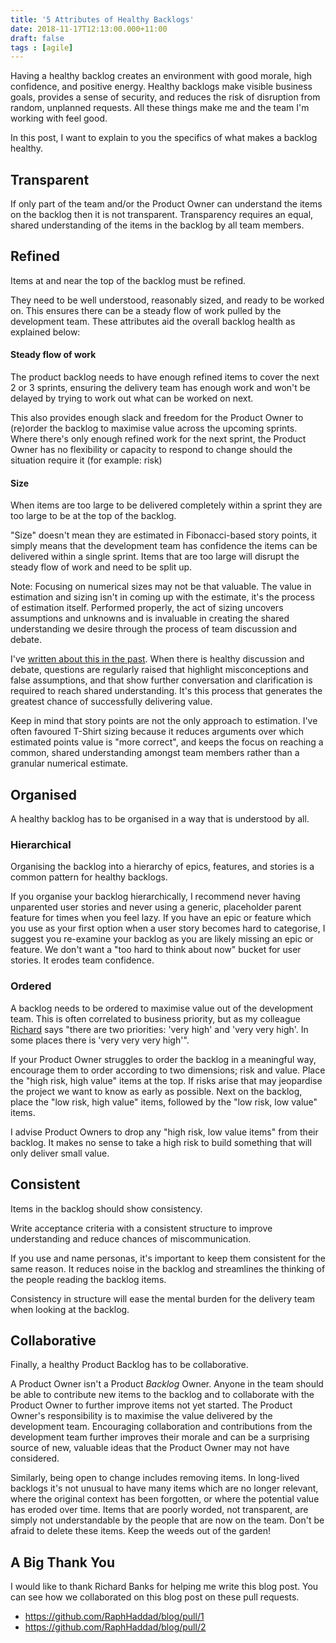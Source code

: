 ```yaml
---
title: '5 Attributes of Healthy Backlogs'
date: 2018-11-17T12:13:00.000+11:00
draft: false
tags : [agile]
---
```

Having a healthy backlog creates an environment with good morale, high confidence, and positive energy. Healthy backlogs make visible business goals, provides a sense of security, and reduces the risk of disruption from random, unplanned requests. All these things make me and the team I'm working with feel good.

In this post, I want to explain to you the specifics of what makes a backlog healthy.

## Transparent
If only part of the team and/or the Product Owner can understand the items on the backlog then it is not transparent. Transparency requires an equal, shared understanding of the items in the backlog by all team members.

## Refined
Items at and near the top of the backlog must be refined.

They need to be well understood, reasonably sized, and ready to be worked on. This ensures there can be a steady flow of work pulled by the development team. These attributes aid the overall backlog health as explained below:

#### Steady flow of work
The product backlog needs to have enough refined items to cover the next 2 or 3 sprints, ensuring the delivery team has enough work and won't be delayed by trying to work out what can be worked on next.

This also provides enough slack and freedom for the Product Owner to (re)order the backlog to maximise value across the upcoming sprints. Where there's only enough refined work for the next sprint, the Product Owner has no flexibility or capacity to respond to change should the situation require it (for example: risk)  

#### Size
When items are too large to be delivered completely within a sprint they are too large to be at the top of the backlog.

"Size" doesn't mean they are estimated in Fibonacci-based story points, it simply means that the development team has confidence the items can be delivered within a single sprint. Items that are too large will disrupt the steady flow of work and need to be split up.

Note: Focusing on numerical sizes may not be that valuable. The value in estimation and sizing isn't in coming up with the estimate, it's the process of estimation itself. Performed properly, the act of sizing uncovers assumptions and unknowns and is invaluable in creating the shared understanding we desire through the process of team discussion and debate.

I've [written about this in the past](/2018/02/3-2-1---reveal-points.-the-true-value-of-poker-sizing/). When there is healthy discussion and debate, questions are regularly raised that highlight misconceptions and false assumptions, and that show further conversation and clarification is required to reach shared understanding. It's this process that generates the greatest chance of successfully delivering value.

Keep in mind that story points are not the only approach to estimation. I've often favoured T-Shirt sizing because it reduces arguments over which estimated points value is "more correct", and keeps the focus on reaching a common, shared understanding amongst team members rather than a granular numerical estimate.

## Organised
A healthy backlog has to be organised in a way that is understood by all.

### Hierarchical
Organising the backlog into a hierarchy of epics, features, and stories is a common pattern for healthy backlogs.

If you organise your backlog hierarchically, I recommend never having unparented user stories and never using a generic, placeholder parent feature for times when you feel lazy. If you have an epic or feature which you use as your first option when a user story becomes hard to categorise, I suggest you re-examine your backlog as you are likely missing an epic or feature. We don't want a "too hard to think about now" bucket for user stories. It erodes team confidence.

### Ordered
A backlog needs to be ordered to maximise value out of the development team. This is often correlated to business priority, but as my colleague [Richard](https://www.richard-banks.org/) says "there are two priorities: 'very high' and 'very very high'. In some places there is 'very very very high'".

If your Product Owner struggles to order the backlog in a meaningful way, encourage them to order according to two dimensions; risk and value. Place the "high risk, high value" items at the top. If risks arise that may jeopardise the project we want to know as early as possible. Next on the backlog, place the "low risk, high value" items, followed by the "low risk, low value" items.

I advise Product Owners to drop any "high risk, low value items" from their backlog. It makes no sense to take a high risk to build something that will only deliver small value. 

## Consistent
Items in the backlog should show consistency.

Write acceptance criteria with a consistent structure to improve understanding and reduce chances of miscommunication.

If you use and name personas, it's important to keep them consistent for the same reason. It reduces noise in the backlog and streamlines the thinking of the people reading the backlog items.

Consistency in structure will ease the mental burden for the delivery team when looking at the backlog.

## Collaborative
Finally, a healthy Product Backlog has to be collaborative.

A Product Owner isn't a Product _Backlog_ Owner. Anyone in the team should be able to contribute new items to the backlog and to collaborate with the Product Owner to further improve items not yet started. The Product Owner's responsibility is to maximise the value delivered by the development team. Encouraging collaboration and contributions from the development team further improves their morale and can be a surprising source of new, valuable ideas that the Product Owner may not have considered.

Similarly, being open to change includes removing items. In long-lived backlogs it's not unusual to have many items which are no longer relevant, where the original context has been forgotten, or where the potential value has eroded over time. Items that are poorly worded, not transparent, are simply not understandable by the people that are now on the team. Don't be afraid to delete these items. Keep the weeds out of the garden!

## A Big Thank You
I would like to thank Richard Banks for helping me write this blog post. You can see how we collaborated on this blog post on these pull requests.

- https://github.com/RaphHaddad/blog/pull/1
- https://github.com/RaphHaddad/blog/pull/2
